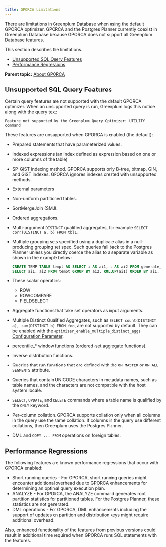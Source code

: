```yaml
---
title: GPORCA Limitations 
---
```


There are limitations in Greenplum Database when using the default GPORCA optimizer. GPORCA and the Postgres Planner currently coexist in Greenplum Database because GPORCA does not support all Greenplum Database features.

This section describes the limitations.

-   [Unsupported SQL Query Features](#topic_kgn_vxl_vp)
-   [Performance Regressions](#topic_u4t_vxl_vp)

**Parent topic:** [About GPORCA](../../query/topics/query-piv-optimizer.html)

## <a id="topic_kgn_vxl_vp"></a>Unsupported SQL Query Features 

Certain query features are not supported with the default GPORCA optimizer. When an unsupported query is run, Greenplum logs this notice along with the query text:

```
Feature not supported by the Greenplum Query Optimizer: UTILITY command
```

These features are unsupported when GPORCA is enabled \(the default\):

-   Prepared statements that have parameterized values.
-   Indexed expressions \(an index defined as expression based on one or more columns of the table\)
-   SP-GiST indexing method. GPORCA supports only B-tree, bitmap, GIN, and GiST indexes. GPORCA ignores indexes created with unsupported methods.
-   External parameters
-   Non-uniform partitioned tables.
-   SortMergeJoin \(SMJ\).
-   Ordered aggregations.
-   Multi-argument `DISTINCT` qualified aggregates, for example `SELECT corr(DISTINCT a, b) FROM tbl1;`
-   Multiple grouping sets specified using a duplicate alias in a null-producing grouping set spec. Such queries fall back to the Postgres Planner unless you directly coerce the alias to a separate variable as shown in the example below:

    ``` sql
    CREATE TEMP TABLE tempt AS SELECT i AS ai1, i AS ai2 FROM generate_series(1, 3)i;
    SELECT ai1, ai2 FROM tempt GROUP BY ai2, ROLLUP(ai1) ORDER BY ai1, ai2;
    ```
-   These scalar operators:
    -   ROW
    -   ROWCOMPARE
    -   FIELDSELECT
-   Aggregate functions that take set operators as input arguments.
-   Multiple Distinct Qualified Aggregates, such as `SELECT count(DISTINCT a), sum(DISTINCT b) FROM foo`, are not supported by default. They can be enabled with the `optimizer_enable_multiple_distinct_aggs` [Configuration Parameter](../../../ref_guide/config_params/guc-list.html).
-   percentile\_\* window functions \(ordered-set aggregate functions\).
-   Inverse distribution functions.
-   Queries that run functions that are defined with the `ON MASTER` or `ON ALL SEGMENTS` attribute.
-   Queries that contain UNICODE characters in metadata names, such as table names, and the characters are not compatible with the host system locale.
-   `SELECT`, `UPDATE`, and `DELETE` commands where a table name is qualified by the `ONLY` keyword.
-   Per-column collation. GPORCA supports collation only when all columns in the query use the same collation. If columns in the query use different collations, then Greenplum uses the Postgres Planner.
-   DML and `COPY ... FROM` operations on foreign tables.

## <a id="topic_u4t_vxl_vp"></a>Performance Regressions 

The following features are known performance regressions that occur with GPORCA enabled:

-   Short running queries - For GPORCA, short running queries might encounter additional overhead due to GPORCA enhancements for determining an optimal query execution plan.
-   ANALYZE - For GPORCA, the ANALYZE command generates root partition statistics for partitioned tables. For the Postgres Planner, these statistics are not generated.
-   DML operations - For GPORCA, DML enhancements including the support of updates on partition and distribution keys might require additional overhead.

Also, enhanced functionality of the features from previous versions could result in additional time required when GPORCA runs SQL statements with the features.

